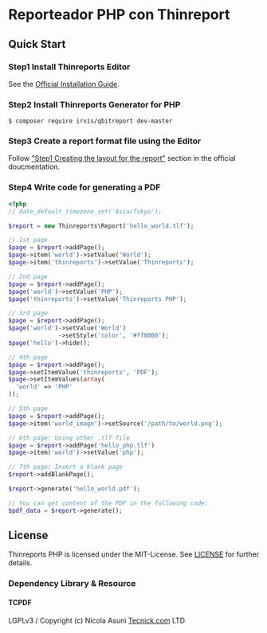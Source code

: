 # Reporteador PHP con Thinreport


## Quick Start

### Step1 Install Thinreports Editor

See the [Official Installation Guide](http://www.thinreports.org/documentation/en/getting-started/installation.html).

### Step2 Install Thinreports Generator for PHP

    $ composer require irvis/qbitreport dev-master

### Step3 Create a report format file using the Editor

Follow ["Step1 Creating the layout for the report"](http://www.thinreports.org/documentation/en/getting-started/quickstart.html#toc-2) section in the official doucmentation.

### Step4 Write code for generating a PDF

```php
<?php
// date_default_timezone_set('Asia/Tokyo');

$report = new Thinreports\Report('hello_world.tlf');

// 1st page
$page = $report->addPage();
$page->item('world')->setValue('World');
$page->item('thinreports')->setValue('Thinreports');

// 2nd page
$page = $report->addPage();
$page('world')->setValue('PHP');
$page('thinreports')->setValue('Thinreports PHP');

// 3rd page
$page = $report->addPage();
$page('world')->setValue('World')
              ->setStyle('color', '#ff0000');
$page('hello')->hide();

// 4th page
$page = $report->addPage();
$page->setItemValue('thinreports', 'PDF');
$page->setItemValues(array(
  'world' => 'PHP'
));

// 5th page
$page = $report->addPage();
$page->item('world_image')->setSource('/path/to/world.png');

// 6th page: Using other .tlf file
$page = $report->addPage('hello_php.tlf')
$page->item('world')->setValue('php');

// 7th page: Insert a blank page
$report->addBlankPage();

$report->generate('hello_world.pdf');

// You can get content of the PDF in the following code:
$pdf_data = $report->generate();
```


## License

Thinreports PHP is licensed under the MIT-License.
See [LICENSE](https://github.com/thinreports-php/thinreports-php/blob/master/LICENSE) for further details.

### Dependency Library & Resource

#### TCPDF

LGPLv3 / Copyright (c) Nicola Asuni [Tecnick.com](http://www.tecnick.com) LTD